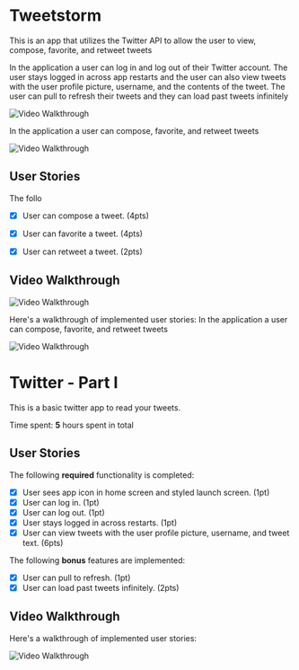 # Tweetstorm

This is an app that utilizes the Twitter API to allow the user to view, compose, favorite, and retweet tweets

In the application a user can log in and log out of their Twitter account. The user stays logged in across app restarts and the user can also view tweets with the user profile picture, username, and the contents of the tweet. The user can pull to refresh their tweets and they can load past tweets infinitely 

<img src= 'http://g.recordit.co/iT0ETPajOa.gif' title='Video Walkthrough' width='' alt='Video Walkthrough' />

In the application a user can compose, favorite, and retweet tweets

<img src= 'http://g.recordit.co/iT0ETPajOa.gif' title='Video Walkthrough' width='' alt='Video Walkthrough' />





## User Stories

The follo

- [x] User can compose a tweet. (4pts)
- [x] User can favorite a tweet. (4pts)
- [x] User can retweet a tweet. (2pts)


## Video Walkthrough
<img src='http://i.imgur.com/link/to/your/gif/file.gif' title='Video Walkthrough' width='' alt='Video Walkthrough' />

Here's a walkthrough of implemented user stories:
In the application a user can compose, favorite, and retweet tweets

<img src= 'http://g.recordit.co/iT0ETPajOa.gif' title='Video Walkthrough' width='' alt='Video Walkthrough' />

# Twitter - Part I

This is a basic twitter app to read your tweets.

Time spent: **5** hours spent in total

## User Stories

The following **required** functionality is completed:

- [x] User sees app icon in home screen and styled launch screen. (1pt)
- [x] User can log in. (1pt)
- [x] User can log out. (1pt)
- [x] User stays logged in across restarts. (1pt)
- [x] User can view tweets with the user profile picture, username, and tweet text. (6pts)

The following **bonus** features are implemented:

- [x] User can pull to refresh. (1pt)
- [x] User can load past tweets infinitely. (2pts)

## Video Walkthrough

Here's a walkthrough of implemented user stories:

<img src='http://i.imgur.com/link/to/your/gif/file.gif' title='Video Walkthrough' width='' alt='Video Walkthrough' />
